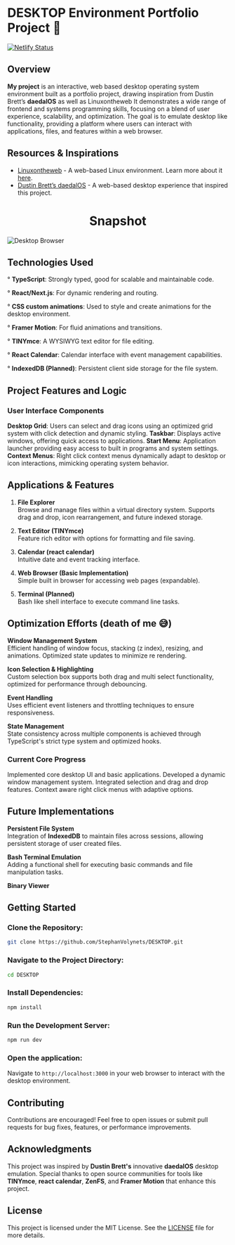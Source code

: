 # DESKTOP Environment Portfolio Project :art: 
[![Netlify Status](https://api.netlify.com/api/v1/badges/ab3bb5b6-b35e-4b94-976b-b5f3f4a99ed2/deploy-status)](https://app.netlify.com/sites/stephos/deploys)
## Overview

**My project** is an interactive, web based desktop operating system environment built as a portfolio project, drawing inspiration from Dustin Brett’s **daedalOS** as well as Linuxontheweb It demonstrates a wide range of frontend and systems programming skills, focusing on a blend of user experience, scalability, and optimization. The goal is to emulate desktop like functionality, providing a platform where users can interact with applications, files, and features within a web browser.

## Resources & Inspirations

- [Linuxontheweb](https://linuxontheweb.github.io/) - A web-based Linux environment. Learn more about it [here](https://linuxontheweb.github.io/www/docs/what-it-is.html).
- [Dustin Brett’s daedalOS](https://dustinbrett.com/) - A web-based desktop experience that inspired this project.

<h1 align="center">Snapshot</h1>


<p>
   <img src="https://github.com/user-attachments/assets/32ac7c35-b570-4d08-ba1c-d1d3338664e1" alt="Desktop Browser" style="width:100% height="700">
        <br>

</p>

 
   

## Technologies Used

 ° **TypeScript**: Strongly typed, good for scalable and maintainable code.
 
 ° **React/Next.js**: For dynamic rendering and routing.
 
 ° **CSS custom animations**: Used to style and create animations for the desktop environment.
  
 ° **Framer Motion**: For fluid animations and transitions.
 
 ° **TINYmce**: A WYSIWYG text editor for file editing.
 
 ° **React Calendar**: Calendar interface with event management capabilities.
  
 ° **IndexedDB (Planned)**: Persistent client side storage for the file system.
  

   

## Project Features and Logic

### User Interface Components

  **Desktop Grid**: Users can select and drag icons using an optimized grid system with click detection and dynamic styling.
  **Taskbar**: Displays active windows, offering quick access to applications.
  **Start Menu**: Application launcher providing easy access to built in programs and system settings.
  **Context Menus**: Right click context menus dynamically adapt to desktop or icon interactions, mimicking operating system behavior.

   

## Applications & Features

1. **File Explorer**  
     Browse and manage files within a virtual directory system.
     Supports drag and drop, icon rearrangement, and future indexed storage.

2. **Text Editor (TINYmce)**  
     Feature rich editor with options for formatting and file saving.

3. **Calendar (react calendar)**  
     Intuitive date and event tracking interface.

4. **Web Browser (Basic Implementation)**  
     Simple built in browser for accessing web pages (expandable).

5. **Terminal (Planned)**  
     Bash like shell interface to execute command line tasks.

   

## Optimization Efforts (death of me :sweat_smile:)

  **Window Management System**  
   Efficient handling of window focus, stacking (z index), resizing, and animations. Optimized state updates to minimize re rendering.

  **Icon Selection & Highlighting**  
   Custom selection box supports both drag and multi select functionality, optimized for performance through debouncing.

  **Event Handling**  
   Uses efficient event listeners and throttling techniques to ensure responsiveness.

  **State Management**  
   State consistency across multiple components is achieved through TypeScript's strict type system and optimized hooks.

   

### Current Core Progress

  Implemented core desktop UI and basic applications.
  Developed a dynamic window management system.
  Integrated selection and drag and drop features.
  Context aware right click menus with adaptive options.
  
   

## Future Implementations

  **Persistent File System**  
   Integration of **IndexedDB** to maintain files across sessions, allowing persistent storage of user created files.

  **Bash Terminal Emulation**  
   Adding a functional shell for executing basic commands and file manipulation tasks.

  **Binary Viewer**

   

## Getting Started

### Clone the Repository:
```bash
git clone https://github.com/StephanVolynets/DESKTOP.git
```

### Navigate to the Project Directory:
```bash
cd DESKTOP
```

### Install Dependencies:
```bash
npm install
```

### Run the Development Server:
```bash
npm run dev
```

### Open the application:
Navigate to `http://localhost:3000` in your web browser to interact with the desktop environment.

   

## Contributing

Contributions are encouraged! Feel free to open issues or submit pull requests for bug fixes, features, or performance improvements.

   

## Acknowledgments

This project was inspired by **Dustin Brett's** innovative **daedalOS** desktop emulation. Special thanks to open source communities for tools like **TINYmce**, **react calendar**, **ZenFS**, and **Framer Motion** that enhance this project.

   

## License

This project is licensed under the MIT License. See the [LICENSE](LICENSE) file for more details.

